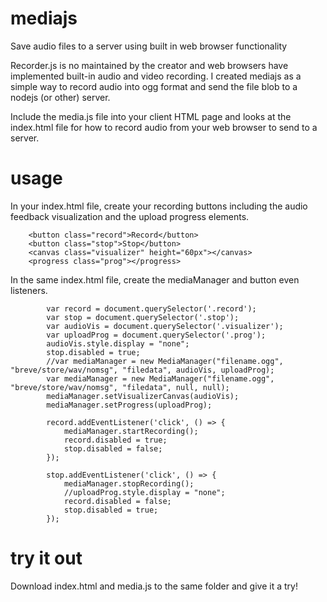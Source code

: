 # mediajs
Save audio files to a server using built in web browser functionality

Recorder.js is no maintained by the creator and web browsers have implemented built-in audio and video recording. I created mediajs as a simple way to record audio into ogg format and send the file blob to a nodejs (or other) server.

Include the media.js file into your client HTML page and looks at the index.html file for how to record audio from your web browser to send to a server.

# usage
In your index.html file, create your recording buttons including the audio feedback visualization and the upload progress elements.

```
	<button class="record">Record</button>
	<button class="stop">Stop</button>
	<canvas class="visualizer" height="60px"></canvas>
	<progress class="prog"></progress>
```

In the same index.html file, create the mediaManager and button even listeners.

```
		var record = document.querySelector('.record');
		var stop = document.querySelector('.stop');
		var audioVis = document.querySelector('.visualizer');
		var uploadProg = document.querySelector('.prog');
		audioVis.style.display = "none";
		stop.disabled = true;
		//var mediaManager = new MediaManager("filename.ogg", "breve/store/wav/nomsg", "filedata", audioVis, uploadProg);
		var mediaManager = new MediaManager("filename.ogg", "breve/store/wav/nomsg", "filedata", null, null);
		mediaManager.setVisualizerCanvas(audioVis);
		mediaManager.setProgress(uploadProg);
		
		record.addEventListener('click', () => {
			mediaManager.startRecording();
			record.disabled = true;
			stop.disabled = false;
		});
		
		stop.addEventListener('click', () => {
			mediaManager.stopRecording();
			//uploadProg.style.display = "none";
			record.disabled = false;
			stop.disabled = true;
		});
```
# try it out
Download index.html and media.js to the same folder and give it a try!
